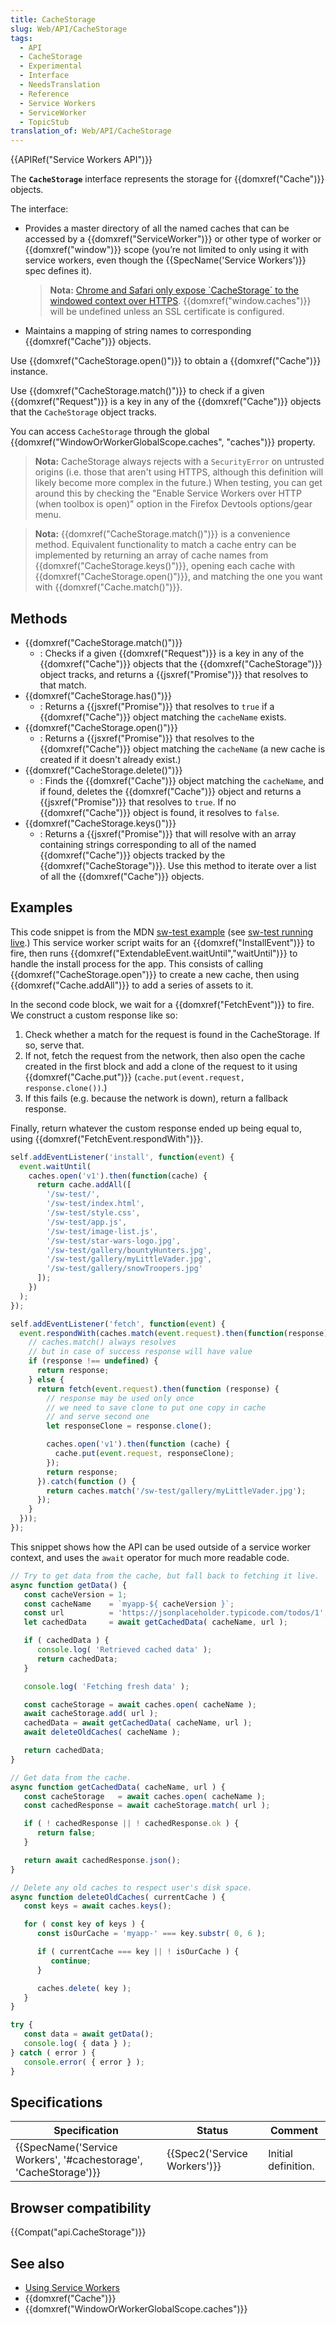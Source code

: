 ```yaml
---
title: CacheStorage
slug: Web/API/CacheStorage
tags:
  - API
  - CacheStorage
  - Experimental
  - Interface
  - NeedsTranslation
  - Reference
  - Service Workers
  - ServiceWorker
  - TopicStub
translation_of: Web/API/CacheStorage
---
```

{{APIRef("Service Workers API")}}

The **`CacheStorage`** interface represents the storage for {{domxref("Cache")}} objects.

The interface:

- Provides a master directory of all the named caches that can be accessed by a {{domxref("ServiceWorker")}} or other type of worker or {{domxref("window")}} scope (you’re not limited to only using it with service workers, even though the {{SpecName('Service Workers')}} spec defines it).

  > **Nota:** [Chrome and Safari only expose \`CacheStorage\` to the windowed context over HTTPS](https://bugs.chromium.org/p/chromium/issues/detail?id=1026063). {{domxref("window.caches")}} will be undefined unless an SSL certificate is configured.

- Maintains a mapping of string names to corresponding {{domxref("Cache")}} objects.

Use {{domxref("CacheStorage.open()")}} to obtain a {{domxref("Cache")}} instance.

Use {{domxref("CacheStorage.match()")}} to check if a given {{domxref("Request")}} is a key in any of the {{domxref("Cache")}} objects that the `CacheStorage` object tracks.

You can access `CacheStorage` through the global {{domxref("WindowOrWorkerGlobalScope.caches", "caches")}} property.

> **Nota:** CacheStorage always rejects with a `SecurityError` on untrusted origins (i.e. those that aren't using HTTPS, although this definition will likely become more complex in the future.) When testing, you can get around this by checking the "Enable Service Workers over HTTP (when toolbox is open)" option in the Firefox Devtools options/gear menu.

> **Nota:** {{domxref("CacheStorage.match()")}} is a convenience method. Equivalent functionality to match a cache entry can be implemented by returning an array of cache names from {{domxref("CacheStorage.keys()")}}, opening each cache with {{domxref("CacheStorage.open()")}}, and matching the one you want with {{domxref("Cache.match()")}}.

## Methods

- {{domxref("CacheStorage.match()")}}
  - : Checks if a given {{domxref("Request")}} is a key in any of the {{domxref("Cache")}} objects that the {{domxref("CacheStorage")}} object tracks, and returns a {{jsxref("Promise")}} that resolves to that match.
- {{domxref("CacheStorage.has()")}}
  - : Returns a {{jsxref("Promise")}} that resolves to `true` if a {{domxref("Cache")}} object matching the `cacheName` exists.
- {{domxref("CacheStorage.open()")}}
  - : Returns a {{jsxref("Promise")}} that resolves to the {{domxref("Cache")}} object matching the `cacheName` (a new cache is created if it doesn't already exist.)
- {{domxref("CacheStorage.delete()")}}
  - : Finds the {{domxref("Cache")}} object matching the `cacheName`, and if found, deletes the {{domxref("Cache")}} object and returns a {{jsxref("Promise")}} that resolves to `true`. If no {{domxref("Cache")}} object is found, it resolves to `false`.
- {{domxref("CacheStorage.keys()")}}
  - : Returns a {{jsxref("Promise")}} that will resolve with an array containing strings corresponding to all of the named {{domxref("Cache")}} objects tracked by the {{domxref("CacheStorage")}}. Use this method to iterate over a list of all the {{domxref("Cache")}} objects.

## Examples

This code snippet is from the MDN [sw-test example](https://github.com/mdn/sw-test/) (see [sw-test running live](https://mdn.github.io/sw-test/).) This service worker script waits for an {{domxref("InstallEvent")}} to fire, then runs {{domxref("ExtendableEvent.waitUntil","waitUntil")}} to handle the install process for the app. This consists of calling {{domxref("CacheStorage.open")}} to create a new cache, then using {{domxref("Cache.addAll")}} to add a series of assets to it.

In the second code block, we wait for a {{domxref("FetchEvent")}} to fire. We construct a custom response like so:

1. Check whether a match for the request is found in the CacheStorage. If so, serve that.
2. If not, fetch the request from the network, then also open the cache created in the first block and add a clone of the request to it using {{domxref("Cache.put")}} (`cache.put(event.request, response.clone())`.)
3. If this fails (e.g. because the network is down), return a fallback response.

Finally, return whatever the custom response ended up being equal to, using {{domxref("FetchEvent.respondWith")}}.

```js
self.addEventListener('install', function(event) {
  event.waitUntil(
    caches.open('v1').then(function(cache) {
      return cache.addAll([
        '/sw-test/',
        '/sw-test/index.html',
        '/sw-test/style.css',
        '/sw-test/app.js',
        '/sw-test/image-list.js',
        '/sw-test/star-wars-logo.jpg',
        '/sw-test/gallery/bountyHunters.jpg',
        '/sw-test/gallery/myLittleVader.jpg',
        '/sw-test/gallery/snowTroopers.jpg'
      ]);
    })
  );
});

self.addEventListener('fetch', function(event) {
  event.respondWith(caches.match(event.request).then(function(response) {
    // caches.match() always resolves
    // but in case of success response will have value
    if (response !== undefined) {
      return response;
    } else {
      return fetch(event.request).then(function (response) {
        // response may be used only once
        // we need to save clone to put one copy in cache
        // and serve second one
        let responseClone = response.clone();

        caches.open('v1').then(function (cache) {
          cache.put(event.request, responseClone);
        });
        return response;
      }).catch(function () {
        return caches.match('/sw-test/gallery/myLittleVader.jpg');
      });
    }
  }));
});
```

This snippet shows how the API can be used outside of a service worker context, and uses the `await` operator for much more readable code.

```js
// Try to get data from the cache, but fall back to fetching it live.
async function getData() {
   const cacheVersion = 1;
   const cacheName    = `myapp-${ cacheVersion }`;
   const url          = 'https://jsonplaceholder.typicode.com/todos/1';
   let cachedData     = await getCachedData( cacheName, url );

   if ( cachedData ) {
      console.log( 'Retrieved cached data' );
      return cachedData;
   }

   console.log( 'Fetching fresh data' );

   const cacheStorage = await caches.open( cacheName );
   await cacheStorage.add( url );
   cachedData = await getCachedData( cacheName, url );
   await deleteOldCaches( cacheName );

   return cachedData;
}

// Get data from the cache.
async function getCachedData( cacheName, url ) {
   const cacheStorage   = await caches.open( cacheName );
   const cachedResponse = await cacheStorage.match( url );

   if ( ! cachedResponse || ! cachedResponse.ok ) {
      return false;
   }

   return await cachedResponse.json();
}

// Delete any old caches to respect user's disk space.
async function deleteOldCaches( currentCache ) {
   const keys = await caches.keys();

   for ( const key of keys ) {
      const isOurCache = 'myapp-' === key.substr( 0, 6 );

      if ( currentCache === key || ! isOurCache ) {
         continue;
      }

      caches.delete( key );
   }
}

try {
   const data = await getData();
   console.log( { data } );
} catch ( error ) {
   console.error( { error } );
}
```

## Specifications

| Specification                                                                        | Status                               | Comment             |
| ------------------------------------------------------------------------------------ | ------------------------------------ | ------------------- |
| {{SpecName('Service Workers', '#cachestorage', 'CacheStorage')}} | {{Spec2('Service Workers')}} | Initial definition. |

## Browser compatibility

{{Compat("api.CacheStorage")}}

## See also

- [Using Service Workers](/es/docs/Web/API/ServiceWorker_API/Using_Service_Workers)
- {{domxref("Cache")}}
- {{domxref("WindowOrWorkerGlobalScope.caches")}}
